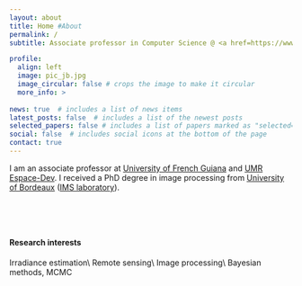 ```yaml
---
layout: about
title: Home #About
permalink: /
subtitle: Associate professor in Computer Science @ <a href=https://www.univ-guyane.fr/>University of French Guiana<a> 

profile:
  align: left
  image: pic_jb.jpg
  image_circular: false # crops the image to make it circular
  more_info: >
    
news: true  # includes a list of news items
latest_posts: false  # includes a list of the newest posts
selected_papers: false # includes a list of papers marked as "selected={true}"
social: false  # includes social icons at the bottom of the page
contact: true
---
```

I am an associate professor at [University of French Guiana](https://www.univ-guyane.fr/) and [UMR Espace-Dev](https://www.espace-dev.fr/). I received a PhD degree in image processing from [University of Bordeaux](https://www.u-bordeaux.fr/en) ([IMS laboratory](https://www.ims-bordeaux.fr/)).

<p>&nbsp;</p>
<p>&nbsp;</p>

#### Research interests
Irradiance estimation\\
Remote sensing\\
Image processing\\
Bayesian methods, MCMC